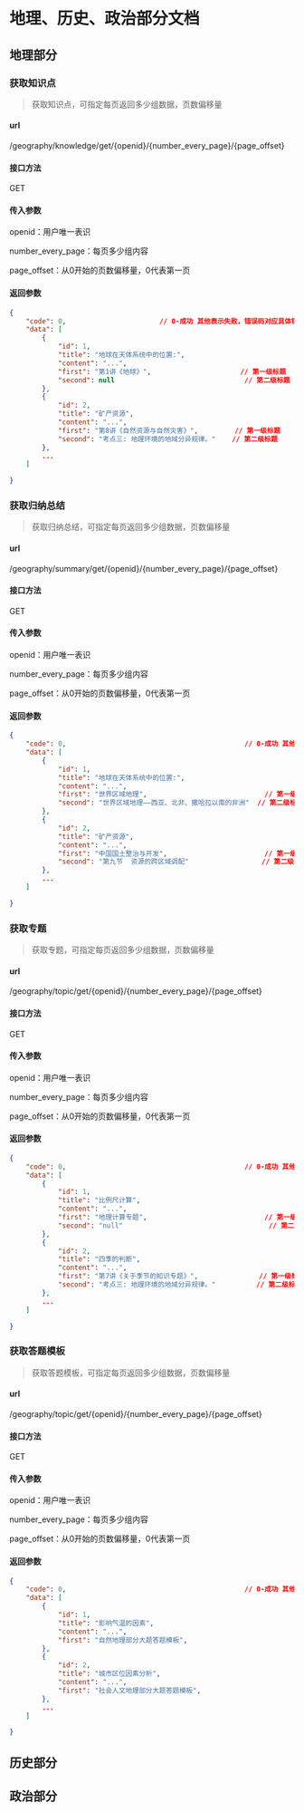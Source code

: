 # 地理、历史、政治部分文档

## 地理部分

### 获取知识点

> 获取知识点，可指定每页返回多少组数据，页数偏移量

#### url

/geography/knowledge/get/{openid}/{number_every_page}/{page_offset}

#### 接口方法

GET

#### 传入参数

openid：用户唯一表识

number_every_page：每页多少组内容

page_offset：从0开始的页数偏移量，0代表第一页

#### 返回参数

```json
{
    "code": 0,                       // 0-成功 其他表示失败，错误码对应具体错误
    "data": [
        {
            "id": 1,
            "title": "地球在天体系统中的位置:",
            "content": "...",
            "first": "第1讲《地球》",                      // 第一级标题
            "second": null                                // 第二级标题（二级标题可能为null）
        },
        {
            "id": 2,
            "title": "矿产资源",
            "content": "...",
            "first": "第8讲《自然资源与自然灾害》",         // 第一级标题
            "second": "考点三: 地理环境的地域分异规律。"    // 第二级标题
        },
        ...
    ]

}
```

### 获取归纳总结

> 获取归纳总结，可指定每页返回多少组数据，页数偏移量

#### url

/geography/summary/get/{openid}/{number_every_page}/{page_offset}

#### 接口方法

GET

#### 传入参数

openid：用户唯一表识

number_every_page：每页多少组内容

page_offset：从0开始的页数偏移量，0代表第一页

#### 返回参数

```json
{
    "code": 0,                                            // 0-成功 其他表示失败，错误码对应具体错误
    "data": [
        {
            "id": 1,
            "title": "地球在天体系统中的位置:",
            "content": "...",
            "first": "世界区域地理",                             // 第一级标题
            "second": "世界区域地理——西亚、北非、撒哈拉以南的非洲"  // 第二级标题
        },
        {
            "id": 2,
            "title": "矿产资源",
            "content": "...",
            "first": "中国国土整治与开发",                        // 第一级标题
            "second": "第九节  资源的跨区域调配"                  // 第二级标题
        },
        ...
    ]

}
```

### 获取专题

> 获取专题，可指定每页返回多少组数据，页数偏移量

#### url

/geography/topic/get/{openid}/{number_every_page}/{page_offset}

#### 接口方法

GET

#### 传入参数

openid：用户唯一表识

number_every_page：每页多少组内容

page_offset：从0开始的页数偏移量，0代表第一页

#### 返回参数

```json
{
    "code": 0,                                            // 0-成功 其他表示失败，错误码对应具体错误
    "data": [
        {
            "id": 1,
            "title": "比例尺计算",
            "content": "...",
            "first": "地理计算专题",                             // 第一级标题
            "second": "null"                                    // 第二级标题 (可能为null)
        },
        {
            "id": 2,
            "title": "四季的判断",
            "content": "...",
            "first": "第7讲《关于季节的知识专题》",               // 第一级标题
            "second": "考点三: 地理环境的地域分异规律。"          // 第二级标题
        },
        ...
    ]

}
```

### 获取答题模板

> 获取答题模板，可指定每页返回多少组数据，页数偏移量

#### url

/geography/topic/get/{openid}/{number_every_page}/{page_offset}

#### 接口方法

GET

#### 传入参数

openid：用户唯一表识

number_every_page：每页多少组内容

page_offset：从0开始的页数偏移量，0代表第一页

#### 返回参数

```json
{
    "code": 0,                                            // 0-成功 其他表示失败，错误码对应具体错误
    "data": [
        {
            "id": 1,
            "title": "影响气温的因素",
            "content": "...",
            "first": "自然地理部分大题答题模板",                             // 第一级标题
        },
        {
            "id": 2,
            "title": "城市区位因素分析",
            "content": "...",
            "first": "社会人文地理部分大题答题模板",                         // 第一级标题
        },
        ...
    ]

}
```

## 历史部分


## 政治部分